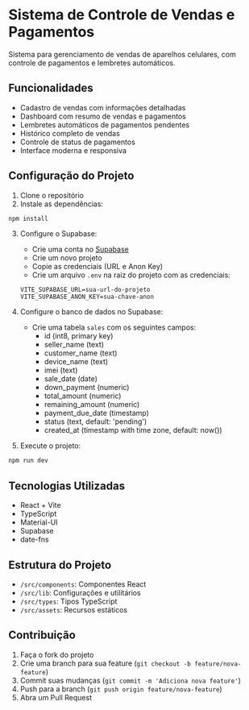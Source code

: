 # Sistema de Controle de Vendas e Pagamentos

Sistema para gerenciamento de vendas de aparelhos celulares, com controle de pagamentos e lembretes automáticos.

## Funcionalidades

- Cadastro de vendas com informações detalhadas
- Dashboard com resumo de vendas e pagamentos
- Lembretes automáticos de pagamentos pendentes
- Histórico completo de vendas
- Controle de status de pagamentos
- Interface moderna e responsiva

## Configuração do Projeto

1. Clone o repositório
2. Instale as dependências:
```bash
npm install
```

3. Configure o Supabase:
   - Crie uma conta no [Supabase](https://supabase.com)
   - Crie um novo projeto
   - Copie as credenciais (URL e Anon Key)
   - Crie um arquivo `.env` na raiz do projeto com as credenciais:
   ```
   VITE_SUPABASE_URL=sua-url-do-projeto
   VITE_SUPABASE_ANON_KEY=sua-chave-anon
   ```

4. Configure o banco de dados no Supabase:
   - Crie uma tabela `sales` com os seguintes campos:
     - id (int8, primary key)
     - seller_name (text)
     - customer_name (text)
     - device_name (text)
     - imei (text)
     - sale_date (date)
     - down_payment (numeric)
     - total_amount (numeric)
     - remaining_amount (numeric)
     - payment_due_date (timestamp)
     - status (text, default: 'pending')
     - created_at (timestamp with time zone, default: now())

5. Execute o projeto:
```bash
npm run dev
```

## Tecnologias Utilizadas

- React + Vite
- TypeScript
- Material-UI
- Supabase
- date-fns

## Estrutura do Projeto

- `/src/components`: Componentes React
- `/src/lib`: Configurações e utilitários
- `/src/types`: Tipos TypeScript
- `/src/assets`: Recursos estáticos

## Contribuição

1. Faça o fork do projeto
2. Crie uma branch para sua feature (`git checkout -b feature/nova-feature`)
3. Commit suas mudanças (`git commit -m 'Adiciona nova feature'`)
4. Push para a branch (`git push origin feature/nova-feature`)
5. Abra um Pull Request
